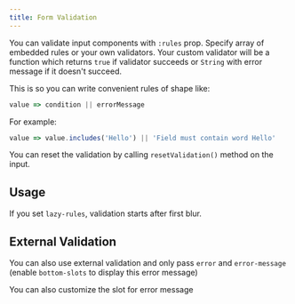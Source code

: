 ```yaml
---
title: Form Validation
---
```

You can validate input components with `:rules` prop. Specify array of embedded rules or your own validators. Your custom validator will be a function which returns `true` if validator succeeds or `String` with error message if it doesn't succeed. 

This is so you can write convenient rules of shape like:
```js
value => condition || errorMessage
 ```
For example:
 ```js
value => value.includes('Hello') || 'Field must contain word Hello'
```
You can reset the validation by calling `resetValidation()` method on the input.

## Usage
<doc-example title="Basic Usage" file="FormValidation/Required" />
<doc-example title="Maximum Length" file="FormValidation/MaxLength" />

If you set `lazy-rules`, validation starts after first blur.
<doc-example title="Lazy Rules" file="FormValidation/Lazy" />

## External Validation
You can also use external validation and only pass `error` and `error-message` (enable `bottom-slots` to display this error message)

<doc-example title="External" file="FormValidation/External" />

You can also customize the slot for error message
<doc-example title="Slot for error message" file="FormValidation/Slots" />

